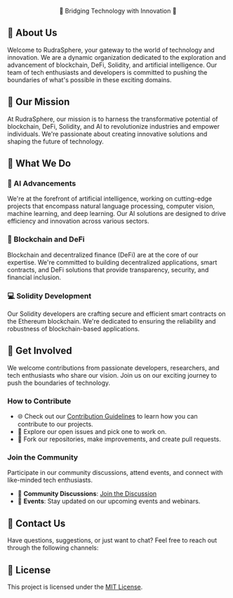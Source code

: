 <!-- Title Section 
<h1 align="center">
  <img src="link-to-your-logo.png" alt="RudraSphere Logo" width="200">
  <br/>
  RudraSphere
</h1>
-->

<p align="center">
  🚀 Bridging Technology with Innovation 🚀
</p>

<!-- About Us Section -->
## 🌟 About Us

Welcome to RudraSphere, your gateway to the world of technology and innovation. We are a dynamic organization dedicated to the exploration and advancement of blockchain, DeFi, Solidity, and artificial intelligence. Our team of tech enthusiasts and developers is committed to pushing the boundaries of what's possible in these exciting domains.

<!-- Mission Section -->
## 🌠 Our Mission

At RudraSphere, our mission is to harness the transformative potential of blockchain, DeFi, Solidity, and AI to revolutionize industries and empower individuals. We're passionate about creating innovative solutions and shaping the future of technology.

<!-- What We Do Section -->
## 💼 What We Do

### 🤖 AI Advancements

We're at the forefront of artificial intelligence, working on cutting-edge projects that encompass natural language processing, computer vision, machine learning, and deep learning. Our AI solutions are designed to drive efficiency and innovation across various sectors.

### 🔗 Blockchain and DeFi

Blockchain and decentralized finance (DeFi) are at the core of our expertise. We're committed to building decentralized applications, smart contracts, and DeFi solutions that provide transparency, security, and financial inclusion.

### 💻 Solidity Development

Our Solidity developers are crafting secure and efficient smart contracts on the Ethereum blockchain. We're dedicated to ensuring the reliability and robustness of blockchain-based applications.

<!-- Projects Section -->
<!-- ## 🚀 Projects

### Project Name 1

- **Description**: Dive into the details of your first project.
- **Repository**: [Project Name 1 Repository](link-to-project-1-repo)

### Project Name 2

- **Description**: Explore the intricacies of your second project.
- **Repository**: [Project Name 2 Repository](link-to-project-2-repo)

### Project Name 3

- **Description**: An in-depth look at your third project.
- **Repository**: [Project Name 3 Repository](link-to-project-3-repo)

Get Involved Section -->
## 🤝 Get Involved

We welcome contributions from passionate developers, researchers, and tech enthusiasts who share our vision. Join us on our exciting journey to push the boundaries of technology.

### How to Contribute

- 🌐 Check out our [Contribution Guidelines](link-to-contribution-guidelines) to learn how you can contribute to our projects.
- 🌟 Explore our open issues and pick one to work on.
- 🍴 Fork our repositories, make improvements, and create pull requests.

### Join the Community

Participate in our community discussions, attend events, and connect with like-minded tech enthusiasts.

- 📣 **Community Discussions**: [Join the Discussion](link-to-community-discussions)
- 📆 **Events**: Stay updated on our upcoming events and webinars.

<!-- Contact Us Section -->
## 📧 Contact Us

Have questions, suggestions, or just want to chat? Feel free to reach out through the following channels:
<!--
- 📩 **Email**: contact@rudrasphere.org
- 🐦 **Twitter**: [@RudraSphere](https://twitter.com/RudraSphere)
- 🌐 **Website**: [https://www.rudrasphere.org](https://www.rudrasphere.org)
-->

<!-- License Section -->
## 📜 License

This project is licensed under the [MIT License](link-to-license-file).
